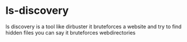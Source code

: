 # ls-discovery
ls discovery is a tool like dirbuster it bruteforces a website and try to find hidden files
you can say it bruteforces webdirectories
